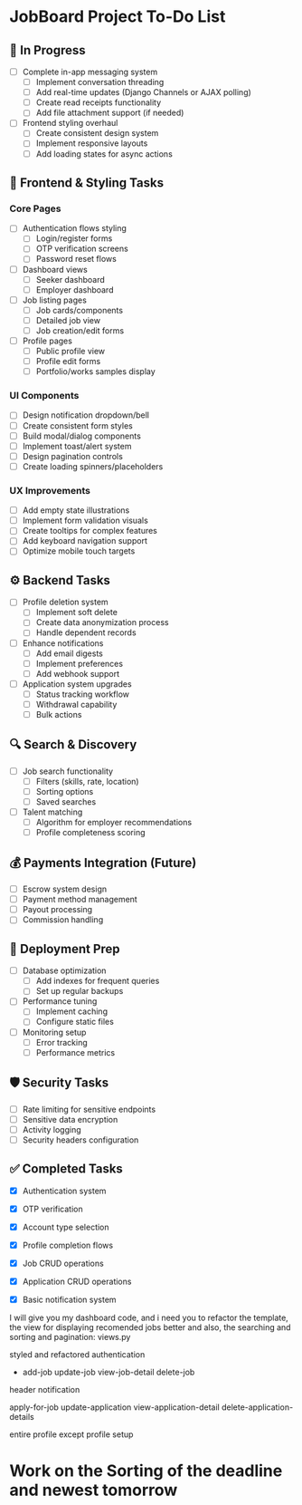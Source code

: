 # JobBoard Project To-Do List

## 🔄 In Progress
- [ ] Complete in-app messaging system
  - [ ] Implement conversation threading
  - [ ] Add real-time updates (Django Channels or AJAX polling)
  - [ ] Create read receipts functionality
  - [ ] Add file attachment support (if needed)
- [ ] Frontend styling overhaul
  - [ ] Create consistent design system
  - [ ] Implement responsive layouts
  - [ ] Add loading states for async actions

## 🎨 Frontend & Styling Tasks
### Core Pages
- [ ] Authentication flows styling
  - [ ] Login/register forms
  - [ ] OTP verification screens
  - [ ] Password reset flows
- [ ] Dashboard views
  - [ ] Seeker dashboard
  - [ ] Employer dashboard
- [ ] Job listing pages
  - [ ] Job cards/components
  - [ ] Detailed job view
  - [ ] Job creation/edit forms
- [ ] Profile pages
  - [ ] Public profile view
  - [ ] Profile edit forms
  - [ ] Portfolio/works samples display

### UI Components
- [ ] Design notification dropdown/bell
- [ ] Create consistent form styles
- [ ] Build modal/dialog components
- [ ] Implement toast/alert system
- [ ] Design pagination controls
- [ ] Create loading spinners/placeholders

### UX Improvements
- [ ] Add empty state illustrations
- [ ] Implement form validation visuals
- [ ] Create tooltips for complex features
- [ ] Add keyboard navigation support
- [ ] Optimize mobile touch targets

## ⚙️ Backend Tasks
- [ ] Profile deletion system
  - [ ] Implement soft delete
  - [ ] Create data anonymization process
  - [ ] Handle dependent records
- [ ] Enhance notifications
  - [ ] Add email digests
  - [ ] Implement preferences
  - [ ] Add webhook support
- [ ] Application system upgrades
  - [ ] Status tracking workflow
  - [ ] Withdrawal capability
  - [ ] Bulk actions

## 🔍 Search & Discovery
- [ ] Job search functionality
  - [ ] Filters (skills, rate, location)
  - [ ] Sorting options
  - [ ] Saved searches
- [ ] Talent matching
  - [ ] Algorithm for employer recommendations
  - [ ] Profile completeness scoring

## 💰 Payments Integration (Future)
- [ ] Escrow system design
- [ ] Payment method management
- [ ] Payout processing
- [ ] Commission handling

## 🚀 Deployment Prep
- [ ] Database optimization
  - [ ] Add indexes for frequent queries
  - [ ] Set up regular backups
- [ ] Performance tuning
  - [ ] Implement caching
  - [ ] Configure static files
- [ ] Monitoring setup
  - [ ] Error tracking
  - [ ] Performance metrics

## 🛡️ Security Tasks
- [ ] Rate limiting for sensitive endpoints
- [ ] Sensitive data encryption
- [ ] Activity logging
- [ ] Security headers configuration

## ✅ Completed Tasks
- [x] Authentication system
- [x] OTP verification
- [x] Account type selection
- [x] Profile completion flows
- [x] Job CRUD operations
- [x] Application CRUD operations
- [x] Basic notification system









I will give you my dashboard code, and i need you to refactor the template, the view for displaying recomended jobs better and also, the searching and sorting and pagination:
views.py


styled and refactored
authentication

- add-job 
update-job
view-job-detail
delete-job


header
notification


apply-for-job
update-application
view-application-detail
delete-application-details

entire profile except profile setup



  # Work on the Sorting of the deadline and newest tomorrow